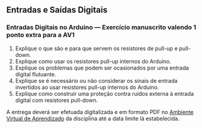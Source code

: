 ## Entradas e Saídas Digitais

<div class="normal">

### Entradas Digitais no Arduino — Exercício manuscrito valendo 1 ponto extra para a AV1

1. Explique o que são e para que servem os resistores de pull-up e pull-down.
2. Explique como usar os resistores pull-up internos do Arduino.
3. Explique os problemas que podem ser ocasionados por uma entrada digital flutuante.
4. Explique se é necessário ou não considerar os sinais de entrada invertidos ao usar resistores pull-up internos do Arduino.
5. Explique como construir uma proteção contra ruídos externa à entrada digital com resistores pull-down.

A entrega deverá ser efetuada digitalizada e em formato PDF no [Ambiente Virtual de Aprendizado](https://ava.cefetmg.br) da disciplina até a data limite lá estabelecida.

</div>
